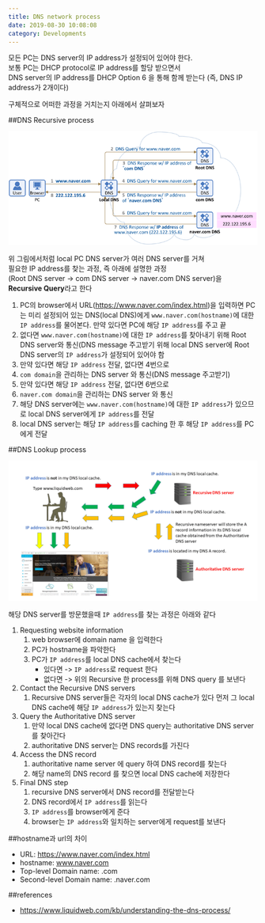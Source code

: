 ```yaml
---
title: DNS network process
date: 2019-08-30 10:08:08
category: Developments
---
```


모든 PC는 DNS server의 IP address가 설정되어 있어야 한다.  
보통 PC는 DHCP protocol로 IP address를 할당 받으면서  
DNS server의 IP address를 DHCP Option 6 을 통해 함께 받는다
(즉, DNS IP address가 2개이다)

구체적으로 어떠한 과정을 거치는지 아래에서 살펴보자

##DNS Recursive process

![](images/dnsProcess.gif)

위 그림에서처럼 local PC DNS server가 여러 DNS server를 거쳐  
필요한 IP address를 찾는 과정, 즉 아래에 설명한 과정  
(Root DNS server -> com DNS server -> naver.com DNS server)을  
**Recursive Query**라고 한다

1. PC의 browser에서 URL(https://www.naver.com/index.html)을 입력하면 PC는 미리 설정되어 있는 DNS(local DNS)에게 `www.naver.com(hostname)`에 대한 `IP address`를 물어본다. 만약 있다면 PC에 해당 `IP address`를 주고 끝
2. 없다면 `www.naver.com(hostname)`에 대한 `IP address`를 찾아내기 위해 Root DNS server와 통신(DNS message 주고받기 위해 local DNS server에 Root DNS server의 `IP address`가 설정되어 있어야 함
3. 만약 있다면 해당 `IP address` 전달, 없다면 4번으로
4. `com domain`을 관리하는 DNS server 와 통신(DNS message 주고받기)
5. 만약 있다면 해당 `IP address` 전달, 없다면 6번으로
6. `naver.com domain`을 관리하는 DNS server 와 통신
7. 해당 DNS server에는 `www.naver.com(hostname)`에 대한 `IP address`가 있으므로 local DNS server에게 `IP address`를 전달
8. local DNS server는 해당 `IP address`를 caching 한 후 해당 `IP address`를 PC에게 전달

##DNS Lookup process

![](images/DNSProcess2.gif)

해당 DNS server를 방문했을때 `IP address`를 찾는 과정은 아래와 같다

1. Requesting website information
   1. web browser에 domain name 을 입력한다
   2. PC가 hostname을 파악한다
   3. PC가 `IP address`를 local DNS cache에서 찾는다
      - 있다면 -> `IP address`로 request 한다
      - 없다면 -> 위의 Recursive 한 process를 위해 DNS query 를 보낸다
2. Contact the Recursive DNS servers
   1. Recursive DNS server들은 각자의 local DNS cache가 있다 먼저 그 local DNS cache에 해당 `IP address`가 있는지 찾는다
3. Query the Authoritative DNS server
   1. 만약 local DNS cache에 없다면 DNS query는 authoritative DNS server를 찾아간다
   2. authoritative DNS server는 DNS records를 가진다
4. Access the DNS record
   1. authoritative name server 에 query 하여 DNS record를 찾는다
   2. 해당 name의 DNS record 를 찾으면 local DNS cache에 저장한다
5. Final DNS step
   1. recursive DNS server에서 DNS record를 전달받는다
   2. DNS record에서 `IP address`를 읽는다
   3. `IP address`를 browser에게 준다
   4. browser는 `IP address`와 일치하는 server에게 request를 보낸다

##hostname과 url의 차이

- URL: https://www.naver.com/index.html
- hostname: www.naver.com
- Top-level Domain name: .com
- Second-level Domain name: .naver.com

##references

- https://www.liquidweb.com/kb/understanding-the-dns-process/
